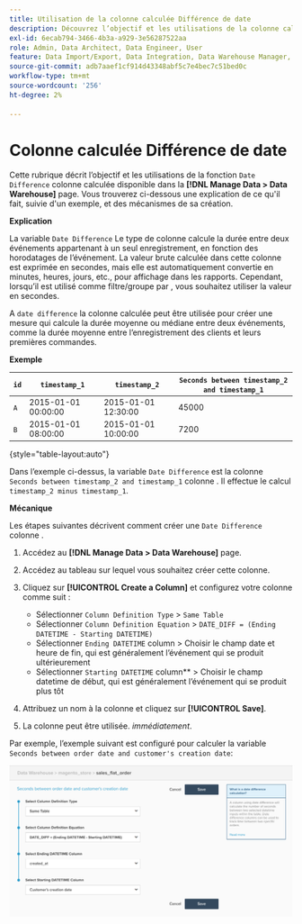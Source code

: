 ```yaml
---
title: Utilisation de la colonne calculée Différence de date
description: Découvrez l’objectif et les utilisations de la colonne calculée Différence par date .
exl-id: 6ecab794-3466-4b3a-a929-3e56287522aa
role: Admin, Data Architect, Data Engineer, User
feature: Data Import/Export, Data Integration, Data Warehouse Manager, Commerce Tables
source-git-commit: adb7aaef1cf914d43348abf5c7e4bec7c51bed0c
workflow-type: tm+mt
source-wordcount: '256'
ht-degree: 2%

---
```


# Colonne calculée Différence de date

Cette rubrique décrit l’objectif et les utilisations de la fonction `Date Difference` colonne calculée disponible dans la **[!DNL Manage Data > Data Warehouse]** page. Vous trouverez ci-dessous une explication de ce qu&#39;il fait, suivie d&#39;un exemple, et des mécanismes de sa création.

**Explication**

La variable `Date Difference` Le type de colonne calcule la durée entre deux événements appartenant à un seul enregistrement, en fonction des horodatages de l’événement. La valeur brute calculée dans cette colonne est exprimée en secondes, mais elle est automatiquement convertie en minutes, heures, jours, etc., pour affichage dans les rapports. Cependant, lorsqu’il est utilisé comme filtre/groupe par , vous souhaitez utiliser la valeur en secondes.

A `date difference` la colonne calculée peut être utilisée pour créer une mesure qui calcule la durée moyenne ou médiane entre deux événements, comme la durée moyenne entre l’enregistrement des clients et leurs premières commandes.

**Exemple**

| **`id`** | **`timestamp_1`** | **`timestamp_2`** | **`Seconds between timestamp_2 and timestamp_1`** |
|--- |--- |--- |--- |
| `A` | 2015-01-01 00:00:00 | 2015-01-01 12:30:00 | 45000 |
| `B` | 2015-01-01 08:00:00 | 2015-01-01 10:00:00 | 7200 |

{style="table-layout:auto"}


Dans l’exemple ci-dessus, la variable `Date Difference` est la colonne `Seconds between timestamp_2 and timestamp_1` colonne . Il effectue le calcul `timestamp_2 minus timestamp_1`.

**Mécanique**

Les étapes suivantes décrivent comment créer une `Date Difference` colonne .

1. Accédez au **[!DNL Manage Data > Data Warehouse]** page.
1. Accédez au tableau sur lequel vous souhaitez créer cette colonne.
1. Cliquez sur **[!UICONTROL Create a Column]** et configurez votre colonne comme suit :
   * Sélectionner `Column Definition Type` > `Same Table`
   * Sélectionner `Column Definition Equation` > `DATE_DIFF = (Ending DATETIME - Starting DATETIME)`
   * Sélectionner `Ending DATETIME` column > Choisir le champ date et heure de fin, qui est généralement l’événement qui se produit ultérieurement
   * Sélectionner `Starting DATETIME` column** > Choisir le champ datetime de début, qui est généralement l’événement qui se produit plus tôt

1. Attribuez un nom à la colonne et cliquez sur **[!UICONTROL Save]**.
1. La colonne peut être utilisée. *immédiatement*.

Par exemple, l’exemple suivant est configuré pour calculer la variable `Seconds between order date and customer's creation date`:

![](../../assets/date_diff.png)

